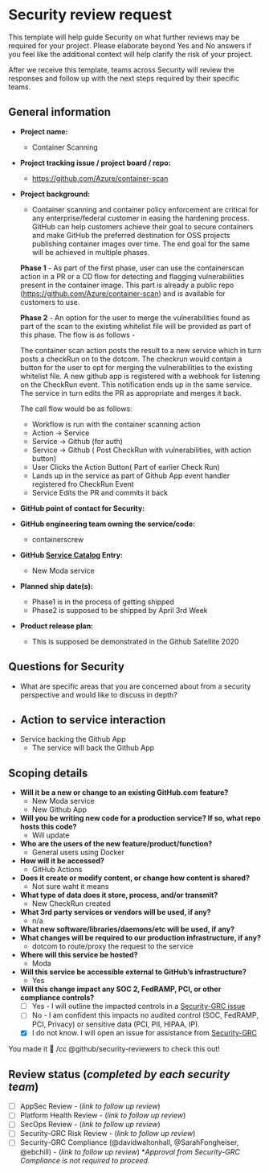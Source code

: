 # Security review request

This template will help guide Security on what further reviews may be required for your project. Please elaborate beyond Yes and No answers if you feel like the additional context will help clarify the risk of your project.

After we receive this template, teams across Security will review the responses and follow up with the next steps required by their specific teams.

## General information
- **Project name:**  
    - Container Scanning 
- **Project tracking issue / project board / repo:**
  - https://github.com/Azure/container-scan
- **Project background:**
  - Container scanning and container policy enforcement are critical for any enterprise/federal customer in easing the hardening process. GitHub can help customers achieve their goal to secure containers and make GitHub the preferred destination for OSS projects publishing container images over time. The end goal for the same will be achieved in multiple phases. 
  
  **Phase 1** - As part of the first phase, user can use the containerscan action in a PR or a CD flow for detecting and flagging vulnerabilities present in the container image. This part is already a public repo (https://github.com/Azure/container-scan) and is available for customers to use.

    **Phase 2** - An option for the user to merge the vulnerabilities found as part of the scan to the existing whitelist file will be provided as part of this phase. The flow is as follows -
    
     The container scan action posts the result to a new service which in turn posts a checkRun on to the dotcom. The checkrun would contain a button for the user to opt for merging the vulnerabilities to the existing whitelist file. A new github app is registered with a webhook for listening on the CheckRun event. This notification ends up in the same service. The service in turn edits the PR as appropriate and merges it back.

    The call flow would be as follows:
     - Workflow is run with the container scanning action
     - Action -> Service
     - Service -> Github (for auth)
     - Service -> Github ( Post CheckRun with vulnerabilities, with action button)
     - User Clicks the Action Button( Part of earlier Check Run)
     - Lands up in the service as part of Github App event handler registered fro CheckRun Event
     - Service Edits the PR and commits it back
- **GitHub point of contact for Security:**
- **GitHub engineering team owning the service/code:**
    - containerscrew 
- **GitHub [Service Catalog](https://catalog.githubapp.com/services) Entry:**
    - New Moda service 
- **Planned ship date(s):**
  -  Phase1 is in the process of getting shipped
  -  Phase2 is supposed to be shipped by April 3rd Week
 - **Product release plan:**
    - This is supposed be demonstrated in the Github Satellite 2020
  ## Questions for Security
- What are specific areas that you are concerned about from a security perspective and would like to discuss in depth?
 - Action to service interaction
    - 
- Service backing the  Github App
    - The service will back the Github App 

## Scoping details 
- **Will it be a new or change to an existing GitHub.com feature?** 
  - New Moda service 
  - New Github App
- **Will you be writing new code for a production service? If so, what repo hosts this code?**
  - Will update
- **Who are the users of the new feature/product/function?** 
  - General users using Docker
- **How will it be accessed?**
  - GitHub Actions
- **Does it create or modify content, or change how content is shared?**
  - Not sure waht it means
- **What type of data does it store, process, and/or transmit?**
  - New CheckRun created 
- **What 3rd party services or vendors will be used, if any?**
  - n/a
- **What new software/libraries/daemons/etc will be used, if any?**
- **What changes will be required to our production infrastructure, if any?**
   - dotcom to route/proxy the request to the service
- **Where will this service be hosted?** 
  - Moda
- **Will this service be accessible external to GitHub’s infrastructure?**
   - Yes
- **Will this change impact any SOC 2, FedRAMP, PCI, or other compliance controls?**
   - [ ] Yes - I will outline the impacted controls in a [Security-GRC issue](https://github.com/github/security-grc/issues/new/choose)
   - [ ] No - I am confident this impacts no audited control (SOC, FedRAMP, PCI, Privacy) or sensitive data (PCI, PII, HIPAA, IP).
   - [X] I do not know. I will open an issue for assistance from [Security-GRC](https://github.com/github/security-grc/issues/new/choose)

You made it :tada: /cc @github/security-reviewers to check this out!

## Review status (_completed by each security team_)
- [ ] AppSec Review - (_link to follow up review_)
- [ ] Platform Health Review - (_link to follow up review_)
- [ ] SecOps Review - (_link to follow up review_)
- [ ] Security-GRC Risk Review - (_link to follow up review_)
- [ ] Security-GRC Compliance (@davidwaltonhall, @SarahFongheiser, @ebchill) - (_link to follow up review_) 
   *_Approval from Security-GRC Compliance is not required to proceed._
